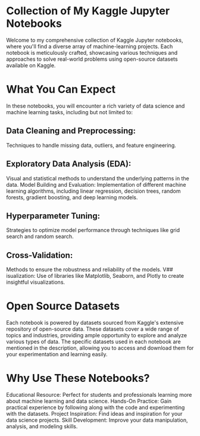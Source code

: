 # Collection of My Kaggle Jupyter Notebooks
Welcome to my comprehensive collection of Kaggle Jupyter notebooks, where you'll find a diverse array of machine-learning projects. Each notebook is meticulously crafted, showcasing various techniques and approaches to solve real-world problems using open-source datasets available on Kaggle.

# What You Can Expect
In these notebooks, you will encounter a rich variety of data science and machine learning tasks, including but not limited to:

## Data Cleaning and Preprocessing: 
Techniques to handle missing data, outliers, and feature engineering.
## Exploratory Data Analysis (EDA): 
Visual and statistical methods to understand the underlying patterns in the data.
Model Building and Evaluation: Implementation of different machine learning algorithms, including linear regression, decision trees, random forests, gradient boosting, and deep learning models.
## Hyperparameter Tuning: 
Strategies to optimize model performance through techniques like grid search and random search.
## Cross-Validation:
Methods to ensure the robustness and reliability of the models.
V## isualization: 
Use of libraries like Matplotlib, Seaborn, and Plotly to create insightful visualizations.

# Open Source Datasets
Each notebook is powered by datasets sourced from Kaggle's extensive repository of open-source data. These datasets cover a wide range of topics and industries, providing ample opportunity to explore and analyze various types of data. The specific datasets used in each notebook are mentioned in the description, allowing you to access and download them for your experimentation and learning easily.

# Why Use These Notebooks?
Educational Resource: Perfect for students and professionals learning more about machine learning and data science.
Hands-On Practice: Gain practical experience by following along with the code and experimenting with the datasets.
Project Inspiration: Find ideas and inspiration for your data science projects.
Skill Development: Improve your data manipulation, analysis, and modeling skills.

